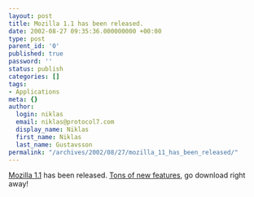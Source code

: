 ```yaml
---
layout: post
title: Mozilla 1.1 has been released.
date: 2002-08-27 09:35:36.000000000 +00:00
type: post
parent_id: '0'
published: true
password: ''
status: publish
categories: []
tags:
- Applications
meta: {}
author:
  login: niklas
  email: niklas@protocol7.com
  display_name: Niklas
  first_name: Niklas
  last_name: Gustavsson
permalink: "/archives/2002/08/27/mozilla_11_has_been_released/"
---
```

[Mozilla 1.1](http://www.mozilla.org/releases/) has been released. [Tons of new features](http://www.mozilla.org/releases/mozilla1.1/#new), go download right away!

